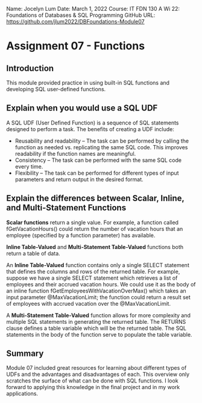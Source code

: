 Name:	Jocelyn Lum
Date:		March 1, 2022
Course:	IT FDN 130 A Wi 22: Foundations of Databases & SQL Programming
GitHub URL:	https://github.com/jlum2022/DBFoundations-Module07

# Assignment 07 - Functions

## **Introduction**

This module provided practice in using built-in SQL functions and developing SQL user-defined functions.

## **Explain when you would use a SQL UDF**

A SQL UDF (User Defined Function) is a sequence of SQL statements designed to perform a task.   The benefits of creating a UDF include:

- Reusability and readability – The task can be performed by calling the function as needed vs. replicating the same SQL code. This improves readability if the function names are meaningful.
- Consistency – The task can be performed with the same SQL code every time.
- Flexibility – The task can be performed for different types of input parameters and return output in the desired format.

## **Explain the differences between Scalar, Inline, and Multi-Statement Functions**

**Scalar functions** return a single value.  For example, a function called fGetVacationHours() could return the number of vacation hours that an employee (specified by a function parameter) has available. 

**Inline Table-Valued** and **Multi-Statement Table-Valued** functions both return a table of data.   

An **Inline Table-Valued** function contains only a single SELECT statement that defines the columns and rows of the returned table.  For example, suppose we have a single SELECT statement which retrieves a list of employees and their accrued vacation hours.  We could use it as the body of an inline function fGetEmployeesWithVacationOverMax() which takes an input parameter @MaxVacationLimit; the function could return a result set of employees with accrued vacation over the @MaxVacationLimit.

A **Multi-Statement Table-Valued** function allows for more complexity and multiple SQL statements in generating the returned table.  The RETURNS clause defines a table variable which will be the returned table.  The SQL statements in the body of the function serve to populate the table variable.  

## **Summary**

Module 07 included great resources for learning about different types of UDFs and the advantages and disadvantages of each.  This overview only scratches the surface of what can be done with SQL functions.  I look forward to applying this knowledge in the final project and in my work applications.


